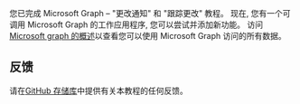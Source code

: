 <!-- markdownlint-disable MD002 MD041 -->

您已完成 Microsoft Graph – "更改通知" 和 "跟踪更改" 教程。 现在, 您有一个可调用 Microsoft Graph 的工作应用程序, 您可以尝试并添加新功能。 访问[Microsoft graph 的概述](/graph/overview)以查看您可以使用 Microsoft Graph 访问的所有数据。

## <a name="feedback"></a>反馈

请在[GitHub 存储库](https://github.com/microsoftgraph/msgraph-training-changenotifications)中提供有关本教程的任何反馈。